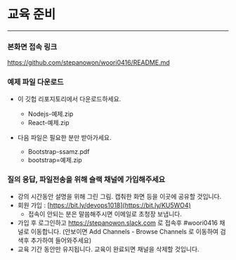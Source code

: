 # 교육 준비
------------------
### 본화면 접속 링크
https://github.com/stepanowon/woori0416/README.md

### 예제 파일 다운로드
* 이 깃헙 리포지토리에서 다운로드하세요.
  - Nodejs-예제.zip
  - React-예제.zip

* 다음 파일은 필요한 분만 받아가세요.
  - Bootstrap-ssamz.pdf
  - bootstrap=예제.zip
 
### 질의 응답, 파일전송을 위해 슬랙 채널에 가입해주세요
  - 강의 시간동안 설명을 위해 그린 그림. 캡춰한 화면 등을 이곳에 공유할 것입니다.
  - 회원 가입 : [https://bit.ly/devops1018](https://bit.ly/KU5WO4)
    * 접속이 안되는 분은 말씀해주시면 이메일로 초청장 보냅니다.
  - 가입 후 로그인하고 https://stepanowon.slack.com 로 접속후 #woori0416 채널로 이동합니다.
     (안보이면 Add Channels - Browse Channels 로 이동하여 검색후 추가하여 들어와주세요)
  - 교육 기간 동안만 유지됩니다. 교육이 완료되면 채널을 삭제할 것입니다.  
